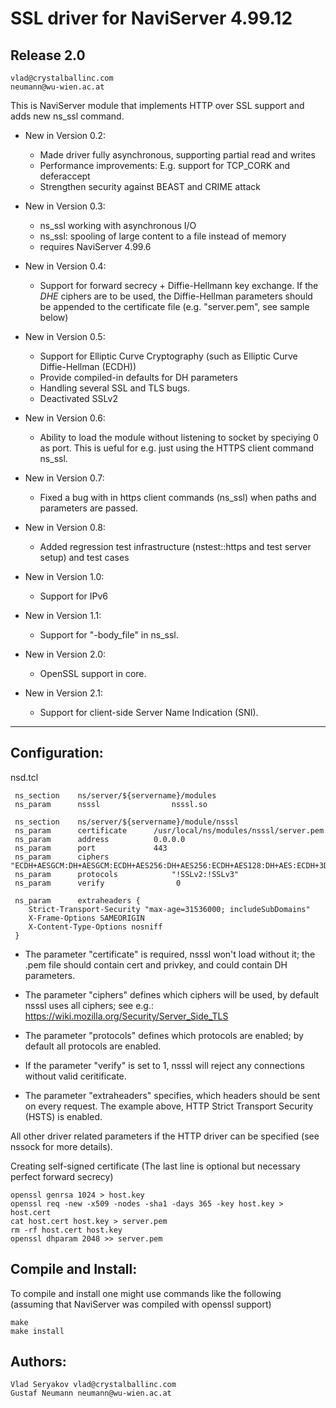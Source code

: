 # SSL driver for NaviServer 4.99.12 #

## Release 2.0 ##

    vlad@crystalballinc.com
    neumann@wu-wien.ac.at

This is NaviServer module that implements HTTP over SSL support and
adds new ns_ssl command.

* New in Version 0.2:
    - Made driver fully asynchronous, supporting partial read and writes
    - Performance improvements: E.g. support for TCP_CORK and deferaccept
    - Strengthen security against BEAST and CRIME attack

* New in Version 0.3:
    - ns_ssl working with asynchronous I/O
    - ns_ssl: spooling of large content to a file instead of memory
    - requires NaviServer 4.99.6

* New in Version 0.4:
    - Support for forward secrecy + Diffie-Hellmann key exchange.
      If the *DHE* ciphers are to be used, the Diffie-Hellman parameters
      should be appended to the certificate file (e.g. "server.pem",
      see sample below)

* New in Version 0.5:
    - Support for Elliptic Curve Cryptography 
      (such as Elliptic Curve Diffie-Hellman (ECDH))
    - Provide compiled-in defaults for DH parameters
    - Handling several SSL and TLS bugs.
    - Deactivated SSLv2

* New in Version 0.6:
    - Ability to load the module without listening to socket by speciying 0 as port.
      This is ueful for e.g. just using the HTTPS client command ns_ssl.

* New in Version 0.7:
    - Fixed a bug with in https client commands (ns_ssl) when paths and parameters
      are passed.

* New in Version 0.8:
    - Added regression test infrastructure (nstest::https and test server
	  setup) and test cases

* New in Version 1.0:
    - Support for IPv6

* New in Version 1.1:
    - Support for "-body_file" in ns_ssl.

* New in Version 2.0:
    - OpenSSL support in core.

* New in Version 2.1:
    - Support for client-side Server Name Indication (SNI).
***

## Configuration: ##

   nsd.tcl

     ns_section    ns/server/${servername}/modules
     ns_param      nsssl        		nsssl.so

     ns_section    ns/server/${servername}/module/nsssl
     ns_param	   certificate 		/usr/local/ns/modules/nsssl/server.pem
     ns_param      address    		0.0.0.0
     ns_param      port       		443
     ns_param      ciphers              "ECDH+AESGCM:DH+AESGCM:ECDH+AES256:DH+AES256:ECDH+AES128:DH+AES:ECDH+3DES:DH+3DES:RSA+AESGCM:RSA+AES:RSA+3DES:!aNULL:!MD5:!RC4"
     ns_param      protocols            "!SSLv2:!SSLv3"
     ns_param      verify                0

     ns_param      extraheaders {
        Strict-Transport-Security "max-age=31536000; includeSubDomains"
        X-Frame-Options SAMEORIGIN
        X-Content-Type-Options nosniff
     }


 * The parameter "certificate" is required, nsssl won't load without it; 
   the .pem file should contain cert and privkey, and could contain DH parameters.

 * The parameter "ciphers" defines which ciphers will be used, by default nsssl uses all ciphers;
   see e.g.: https://wiki.mozilla.org/Security/Server_Side_TLS

 * The parameter "protocols" defines which protocols are enabled;
   by default all protocols are enabled.

 * If the parameter "verify" is set to 1, nsssl will reject any connections without 
   valid ceritificate.

 * The parameter "extraheaders" specifies, which headers should be sent on every request.
   The example above, HTTP Strict Transport Security (HSTS) is enabled.


 All other driver related parameters if the HTTP driver can be specified
 (see nssock for more details).

 Creating self-signed certificate 
 (The last line is optional but necessary perfect forward secrecy)

    openssl genrsa 1024 > host.key
    openssl req -new -x509 -nodes -sha1 -days 365 -key host.key > host.cert
    cat host.cert host.key > server.pem
    rm -rf host.cert host.key
    openssl dhparam 2048 >> server.pem


## Compile and Install: ##

   To compile and install one might use commands like the following
   (assuming that NaviServer was compiled with openssl support)
	
    make
    make install

## Authors: ##

    Vlad Seryakov vlad@crystalballinc.com
    Gustaf Neumann neumann@wu-wien.ac.at
